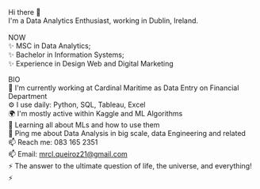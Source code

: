 Hi there 👋 <br />
I'm a Data Analytics Enthusiast, working in Dublin, Ireland. <br /> <br />
NOW <br />
✨ MSC in Data Analytics; <br />
✨ Bachelor in Information Systems; <br />
✨ Experience in Design Web and Digital Marketing <br />

BIO <br />
🏢 I'm currently working at Cardinal Maritime as Data Entry on Financial Department<br />
⚙️ I use daily: Python, SQL, Tableau, Excel <br />
🌍 I'm mostly active within Kaggle and ML Algorithms <br />
🌱 Learning all about MLs and how to use them <br />
💬 Ping me about Data Analysis in big scale, data Engineering and related <br />
📫 Reach me: 083 165 2351 <br />
📫 Email: mrcl.queiroz21@gmail.com <br />
⚡️ The answer to the ultimate question of life, the universe, and everything! ⚡️  <br />

<!---
mahqueiroz/mahqueiroz is a ✨ special ✨ repository because its `README.md` (this file) appears on your GitHub profile.
You can click the Preview link to take a look at your changes.
--->
